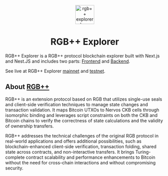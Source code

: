 <p align="center"><a href="https://explorer.rgbpp.io" target="_blank" rel="noopener noreferrer"><img height="60px" src="https://explorer.rgbpp.io/logo.svg" alt="rgb++ explorer logo"></a></p>

<h1 align="center">RGB++ Explorer</h1>

RGB++ Explorer is a RGB++ protocol blockchain explorer built with Next.js and Nest.JS and includes two parts: [Frontend](./frontend) and [Backend](./backend).

See live at RGB++ Explorer [mainnet](https://explorer.rgbpp.io) and [testnet](https://testnet.explorer.rgbpp.io).

## About [RGB++](https://www.rgbppfans.com/)
RGB++ is an extension protocol based on RGB that utilizes single-use seals and client-side verification techniques to manage state changes and transaction validation. It maps Bitcoin UTXOs to Nervos CKB cells through isomorphic binding and leverages script constraints on both the CKB and Bitcoin chains to verify the correctness of state calculations and the validity of ownership transfers.

RGB++ addresses the technical challenges of the original RGB protocol in real-world applications and offers additional possibilities, such as blockchain-enhanced client-side verification, transaction folding, shared state across contracts, and non-interactive transfers. It brings Turing-complete contract scalability and performance enhancements to Bitcoin without the need for cross-chain interactions and without compromising security.

